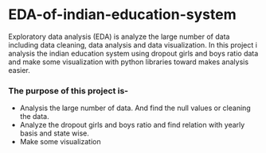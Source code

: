 # EDA-of-indian-education-system
Exploratory data analysis (EDA) is analyze the large number of data including data cleaning, data analysis and data visualization. In this project i analysis the indian education system using dropout girls and boys ratio data and make some visualization with python libraries toward makes analysis easier.

### The purpose of this project is-
* Analysis the large number of data. And find the null values or cleaning the data.
* Analyze the dropout girls and boys ratio and find relation with yearly basis and state wise.
* Make some visualization  
